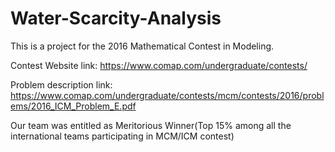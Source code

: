 # Water-Scarcity-Analysis
This is a project for the 2016 Mathematical Contest in Modeling. 

Contest Website link: https://www.comap.com/undergraduate/contests/

Problem description link: https://www.comap.com/undergraduate/contests/mcm/contests/2016/problems/2016_ICM_Problem_E.pdf

Our team was entitled as Meritorious Winner(Top 15% among all the international teams participating in MCM/ICM contest)

